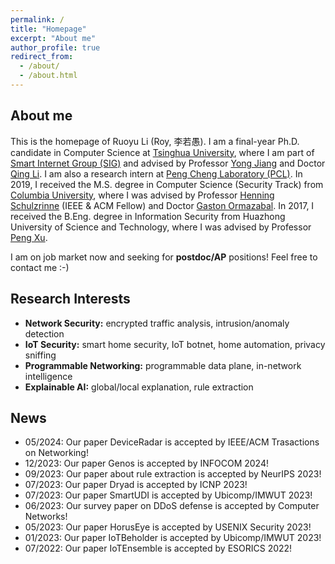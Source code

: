 ```yaml
---
permalink: /
title: "Homepage"
excerpt: "About me"
author_profile: true
redirect_from: 
  - /about/
  - /about.html
---
```


## About me

This is the homepage of Ruoyu Li (Roy, 李若愚). I am a final-year Ph.D. candidate in Computer Science at [Tsinghua University](https://www.tsinghua.edu.cn), where I am part of [Smart Internet Group (SIG)](https://smartinternet.group/) and advised by Professor [Yong Jiang](https://www.sigs.tsinghua.edu.cn/jy/main.htm) and Doctor [Qing Li](https://smartinternet.group/qing/). I am also a research intern at [Peng Cheng Laboratory (PCL)](https://www.pcl.ac.cn). In 2019, I received the M.S. degree in Computer Science (Security Track) from [Columbia University](https://www.columbia.edu), where I was advised by Professor [Henning Schulzrinne](https://www.engineering.columbia.edu/faculty/henning-schulzrinne) (IEEE & ACM Fellow) and Doctor [Gaston Ormazabal](https://www.linkedin.com/in/gaston-ormazabal-8304893/). In 2017, I received the B.Eng. degree in Information Security from Huazhong University of Science and Technology, where I was advised by Professor [Peng Xu](http://faculty.hust.edu.cn/xupeng1/zh_CN/index.htm).

I am on job market now and seeking for **postdoc/AP** positions! Feel free to contact me :-)

## Research Interests

* **Network Security:** encrypted traffic analysis, intrusion/anomaly detection
* **IoT Security:** smart home security, IoT botnet, home automation, privacy sniffing
* **Programmable Networking:** programmable data plane, in-network intelligence
* **Explainable AI:** global/local explanation, rule extraction

## News
* 05/2024: Our paper DeviceRadar is accepted by IEEE/ACM Trasactions on Networking!
* 12/2023: Our paper Genos is accepted by INFOCOM 2024!
* 09/2023: Our paper about rule extraction is accepted by NeurIPS 2023!
* 07/2023: Our paper Dryad is accepted by ICNP 2023!
* 07/2023: Our paper SmartUDI is accepted by Ubicomp/IMWUT 2023!
* 06/2023: Our survey paper on DDoS defense is accepted by Computer Networks!
* 05/2023: Our paper HorusEye is accepted by USENIX Security 2023!
* 01/2023: Our paper IoTBeholder is accepted by Ubicomp/IMWUT 2023!
* 07/2022: Our paper IoTEnsemble is accepted by ESORICS 2022!

<script type='text/javascript' id='clustrmaps' src='//cdn.clustrmaps.com/map_v2.js?cl=ffffff&w=350&t=n&d=w5p4SHR25MTL0_QeAOo2IK7S7_prSqA-IwIPWFhyiyI&co=a8d5f4'></script>
